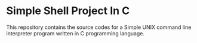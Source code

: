 # Simple Shell Project In C
This repository contains the source codes for a Simple UNIX command line interpreter program written in C programming language. 
